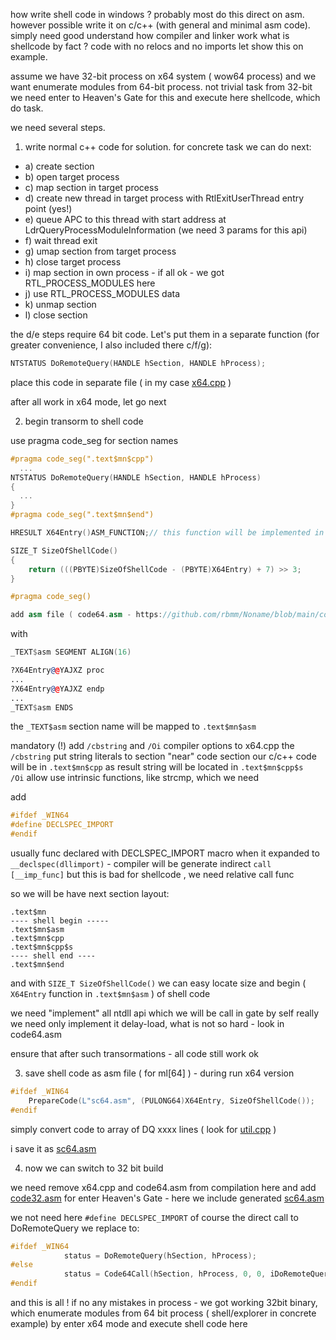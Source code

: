 how write shell code in windows ?
probably most do this direct on asm. however possible write it on c/c++ (with general and minimal asm code). 
simply need good understand how compiler and linker work
what is shellcode by fact ? code with no relocs and no imports
let show this on example. 

assume we have 32-bit process on x64 system ( wow64 process)
and we want enumerate modules from 64-bit process. not trivial task from 32-bit
we need enter to Heaven's Gate for this and execute here shellcode, which do task.

we need several steps.

1. write normal c++ code for solution.
   for concrete task we can do next:
  - a) create section
  - b) open target process
  - c) map section in target process
  - d) create new thread in target process with RtlExitUserThread entry point (yes!)
  - e) queue APC to this thread with start address at LdrQueryProcessModuleInformation (we need 3 params for this api)
  - f) wait thread exit
  - g) umap section from target process
  - h) close target process
  - i) map section in own process - if all ok - we got RTL_PROCESS_MODULES here
  - j) use RTL_PROCESS_MODULES data
  - k) unmap section
  - l) close section
  
the d/e steps require 64 bit code. Let's put them in a separate function (for greater convenience, I also included there c/f/g):

```cpp
NTSTATUS DoRemoteQuery(HANDLE hSection, HANDLE hProcess);
```

place this code in separate file ( in my case [x64.cpp](https://github.com/rbmm/Noname/blob/main/x64.cpp)  )

after all work in x64 mode, let go next

2. begin transorm to shell code

use pragma code_seg for section names

```cpp
#pragma code_seg(".text$mn$cpp")
  ...
NTSTATUS DoRemoteQuery(HANDLE hSection, HANDLE hProcess) 
{
  ...
}
#pragma code_seg(".text$mn$end")

HRESULT X64Entry()ASM_FUNCTION;// this function will be implemented in asm

SIZE_T SizeOfShellCode()
{
	return (((PBYTE)SizeOfShellCode - (PBYTE)X64Entry) + 7) >> 3;
}

#pragma code_seg()

add asm file ( code64.asm - https://github.com/rbmm/Noname/blob/main/code64.asm)
```

with 

```asm
_TEXT$asm SEGMENT ALIGN(16)

?X64Entry@@YAJXZ proc
...
?X64Entry@@YAJXZ endp
...
_TEXT$asm ENDS
```

the `_TEXT$asm` section name will be mapped to `.text$mn$asm`

mandatory (!) add `/cbstring` and `/Oi` compiler options to x64.cpp
the `/cbstring` put string literals to section "near" code section
our c/c++ code will be in `.text$mn$cpp`
as result string will be located in `.text$mn$cpp$s`  
`/Oi` allow use intrinsic functions, like strcmp, which we need

add

```cpp
#ifdef _WIN64
#define DECLSPEC_IMPORT
#endif
```

usually func declared with DECLSPEC_IMPORT macro
when it expanded to `__declspec(dllimport)` - compiler will be generate indirect `call [__imp_func]`
but this is bad for shellcode , we need relative call func

so we will be have next section layout:

```
.text$mn
---- shell begin -----
.text$mn$asm
.text$mn$cpp
.text$mn$cpp$s
---- shell end ----
.text$mn$end 
```

and with `SIZE_T SizeOfShellCode()` we can easy locate size and begin ( `X64Entry` function in `.text$mn$asm` ) of shell code

we need "implement" all ntdll api which we will be call in gate by self
really we need only implement it delay-load, what is not so hard - look in code64.asm

ensure that after such transormations - all code still work ok

3. save shell code as asm file ( for ml[64] ) - during run x64 version

```cpp
#ifdef _WIN64
	PrepareCode(L"sc64.asm", (PULONG64)X64Entry, SizeOfShellCode());
#endif
```

simply convert code to array of DQ xxxx lines ( look for [util.cpp](https://github.com/rbmm/Noname/blob/main/util.cpp) )

i save it as [sc64.asm](https://github.com/rbmm/Noname/blob/main/sc64.asm)

4. now we can switch to 32 bit build

we need remove x64.cpp and code64.asm from compilation here
and add [code32.asm](https://github.com/rbmm/Noname/blob/main/code32.asm) for enter Heaven's Gate - here we include generated [sc64.asm](https://github.com/rbmm/Noname/blob/main/sc64.asm)

we not need here `#define DECLSPEC_IMPORT` of course
the direct call to DoRemoteQuery we replace to:

```cpp
#ifdef _WIN64
			status = DoRemoteQuery(hSection, hProcess);
#else
			status = Code64Call(hSection, hProcess, 0, 0, iDoRemoteQuery);
#endif
```

and this is all !
if no any mistakes in process - we got working 32bit binary, which enumerate modules from 64 bit process ( shell/explorer in concrete example)
by enter x64 mode and execute shell code here



